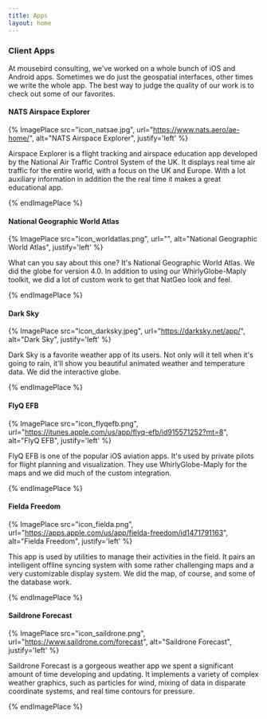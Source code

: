 ```yaml
---
title: Apps
layout: home
---
```


### Client Apps

At mousebird consulting, we've worked on a whole bunch of iOS and Android apps.  Sometimes we do just the geospatial interfaces, other times we write the whole app.  The best way to judge the quality of our work is to check out some of our favorites.

#### NATS Airspace Explorer

{% ImagePlace src="icon_natsae.jpg", url="https://www.nats.aero/ae-home/", alt="NATS Airspace Explorer", justify='left' %}

Airspace Explorer is a flight tracking and airspace education app developed by the National Air Traffic Control System of the UK.  It displays real time air traffic for the entire world, with a focus on the UK and Europe.  With a lot auxiliary information in addition the the real time it makes a great educational app.

{% endImagePlace %}

#### National Geographic World Atlas

{% ImagePlace src="icon_worldatlas.png", url="", alt="National Geographic World Atlas", justify='left' %}

What can you say about this one? It's National Geographic World Atlas. We did the globe for version 4.0. In addition to using our WhirlyGlobe-Maply toolkit, we did a lot of custom work to get that NatGeo look and feel.

{% endImagePlace %}

#### Dark Sky

{% ImagePlace src="icon_darksky.jpeg", url="https://darksky.net/app/", alt="Dark Sky", justify='left' %}

Dark Sky is a favorite weather app of its users. Not only will it tell when it's going to rain, it'll show you beautiful animated weather and temperature data. We did the interactive globe.

{% endImagePlace %}

#### FlyQ EFB

{% ImagePlace src="icon_flyqefb.png", url="https://itunes.apple.com/us/app/flyq-efb/id915571252?mt=8", alt="FlyQ EFB", justify='left' %}

FlyQ EFB is one of the popular iOS aviation apps. It's used by private pilots for flight planning and visualization. They use WhirlyGlobe-Maply for the maps and we did much of the custom integration.

{% endImagePlace %}

#### Fielda Freedom

{% ImagePlace src="icon_fielda.png", url="https://apps.apple.com/us/app/fielda-freedom/id1471791163", alt="Fielda Freedom", justify='left' %}

This app is used by utilities to manage their activities in the field.  It pairs an intelligent offline syncing system with some rather challenging maps and a very customizable display system.  We did the map, of course, and some of the database work.

{% endImagePlace %}

#### Saildrone Forecast

{% ImagePlace src="icon_saildrone.png", url="https://www.saildrone.com/forecast", alt="Saildrone Forecast", justify='left' %}

Saildrone Forecast is a gorgeous weather app we spent a significant amount of time developing and updating.  It implements a variety of complex weather graphics, such as particles for wind, mixing of data in disparate coordinate systems, and real time contours for pressure.

{% endImagePlace %}

